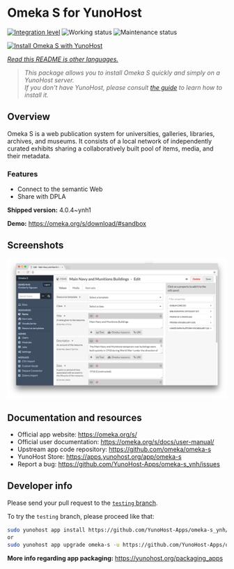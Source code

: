 <!--
N.B.: This README was automatically generated by <https://github.com/YunoHost/apps/tree/master/tools/readme_generator>
It shall NOT be edited by hand.
-->

# Omeka S for YunoHost

[![Integration level](https://dash.yunohost.org/integration/omeka-s.svg)](https://dash.yunohost.org/appci/app/omeka-s) ![Working status](https://ci-apps.yunohost.org/ci/badges/omeka-s.status.svg) ![Maintenance status](https://ci-apps.yunohost.org/ci/badges/omeka-s.maintain.svg)

[![Install Omeka S with YunoHost](https://install-app.yunohost.org/install-with-yunohost.svg)](https://install-app.yunohost.org/?app=omeka-s)

*[Read this README is other languages.](./ALL_README.md)*

> *This package allows you to install Omeka S quickly and simply on a YunoHost server.*  
> *If you don't have YunoHost, please consult [the guide](https://yunohost.org/install) to learn how to install it.*

## Overview

Omeka S is a web publication system for universities, galleries, libraries, archives, and museums. It consists of a local network of independently curated exhibits sharing a collaboratively built pool of items, media, and their metadata.

### Features

- Connect to the semantic Web
- Share with DPLA

**Shipped version:** 4.0.4~ynh1

**Demo:** <https://omeka.org/s/download/#sandbox>

## Screenshots

![Screenshot of Omeka S](./doc/screenshots/omeka-s.png)

## Documentation and resources

- Official app website: <https://omeka.org/s/>
- Official user documentation: <https://omeka.org/s/docs/user-manual/>
- Upstream app code repository: <https://github.com/omeka/omeka-s>
- YunoHost Store: <https://apps.yunohost.org/app/omeka-s>
- Report a bug: <https://github.com/YunoHost-Apps/omeka-s_ynh/issues>

## Developer info

Please send your pull request to the [`testing` branch](https://github.com/YunoHost-Apps/omeka-s_ynh/tree/testing).

To try the `testing` branch, please proceed like that:

```bash
sudo yunohost app install https://github.com/YunoHost-Apps/omeka-s_ynh/tree/testing --debug
or
sudo yunohost app upgrade omeka-s -u https://github.com/YunoHost-Apps/omeka-s_ynh/tree/testing --debug
```

**More info regarding app packaging:** <https://yunohost.org/packaging_apps>
